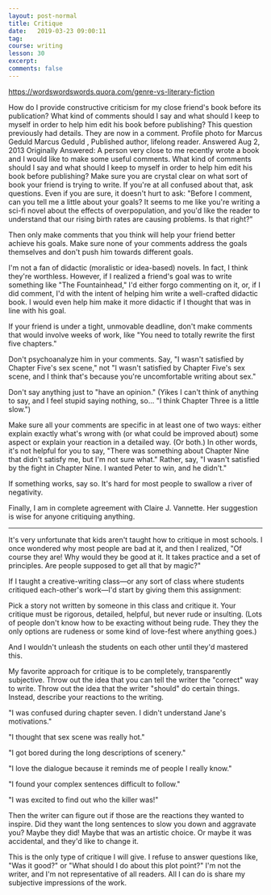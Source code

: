 ```yaml
---
layout: post-normal
title: Critique
date:   2019-03-23 09:00:11
tag:
course: writing
lesson: 30
excerpt:
comments: false
---
```




https://wordswordswords.quora.com/genre-vs-literary-fiction


How do I provide constructive criticism for my close friend's book before its publication? What kind of comments should I say and what should I keep to myself in order to help him edit his book before publishing?
This question previously had details. They are now in a comment.
Profile photo for Marcus Geduld
Marcus Geduld
, Published author, lifelong reader.
Answered Aug 2, 2013
Originally Answered: A person very close to me recently wrote a book and I would like to make some useful comments. What kind of comments should I say and what should I keep to myself in order to help him edit his book before publishing?
Make sure you are crystal clear on what sort of book your friend is trying to write. If you're at all confused about that, ask questions. Even if you are sure, it doesn't hurt to ask: "Before I comment, can you tell me a little about your goals? It seems to me like you're writing a sci-fi novel about the effects of overpopulation, and you'd like the reader to understand that our rising birth rates are causing problems. Is that right?"

Then only make comments that you think will help your friend better achieve his goals. Make sure none of your comments address the goals themselves and don't push him towards different goals.

I'm not a fan of didactic (moralistic or idea-based) novels. In fact, I think they're worthless. However, if I realized a friend's goal was to write something like "The Fountainhead," I'd either forgo commenting on it, or, if I did comment, I'd with the intent of helping him write a well-crafted didactic book. I would even help him make it more didactic if I thought that was in line with his goal.

If your friend is under a tight, unmovable deadline, don't make comments that would involve weeks of work, like "You need to totally rewrite the first five chapters."

Don't psychoanalyze him in your comments. Say, "I wasn't satisfied by Chapter Five's sex scene," not "I wasn't satisfied by Chapter Five's sex scene, and I think that's because you're uncomfortable writing about sex."

Don't say anything just to "have an opinion." (Yikes I can't think of anything to say, and I feel stupid saying nothing, so... "I think Chapter Three is a little slow.")

Make sure all your comments are specific in at least one of two ways: either explain exactly what's wrong with (or what could be improved about) some aspect or explain your reaction in a detailed way. (Or both.) In other words, it's not helpful for you to say, "There was something about Chapter Nine that didn't satisfy me, but I'm not sure what." Rather, say, "I wasn't satisfied by the fight in Chapter Nine. I wanted Peter to win, and he didn't."

If something works, say so. It's hard for most people to swallow a river of negativity.

Finally, I am in complete agreement with Claire J. Vannette. Her suggestion is wise for anyone critiquing anything.


----

It's very unfortunate that kids aren't taught how to critique in most schools. I once wondered why most people are bad at it, and then I realized, "Of course they are! Why would they be good at it. It takes practice and a set of principles. Are people supposed to get all that by magic?"

If I taught a creative-writing class—or any sort of class where students critiqued each-other's work—I'd start by giving them this assignment:

Pick a story not written by someone in this class and critique it. Your critique must be rigorous, detailed, helpful, but never rude or insulting. (Lots of people don't know how to be exacting without being rude. They they the only options are rudeness or some kind of love-fest where anything goes.)

And I wouldn't unleash the students on each other until they'd mastered this.

My favorite approach for critique is to be completely, transparently subjective. Throw out the idea that you can tell the writer the "correct" way to write. Throw out the idea that the writer "should" do certain things. Instead, describe your reactions to the writing.

"I was confused during chapter seven. I didn't understand Jane's motivations."

"I thought that sex scene was really hot."

"I got bored during the long descriptions of scenery."

"I love the dialogue because it reminds me of people I really know."

"I found your complex sentences difficult to follow."

"I was excited to find out who the killer was!"

Then the writer can figure out if those are the reactions they wanted to inspire. Did they want the long sentences to slow you down and aggravate you? Maybe they did! Maybe that was an artistic choice. Or maybe it was accidental, and they'd like to change it.

This is the only type of critique I will give. I refuse to answer questions like, "Was it good?" or "What should I do about this plot point?" I'm not the writer, and I'm not representative of all readers. All I can do is share my subjective impressions of the work.
